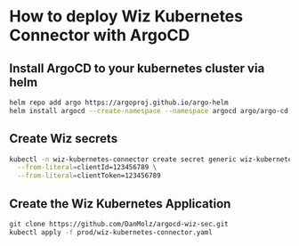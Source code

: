 # How to deploy Wiz Kubernetes Connector with ArgoCD

## Install ArgoCD to your kubernetes cluster via helm
```sh
helm repo add argo https://argoproj.github.io/argo-helm
helm install argocd --create-namespace --namespace argocd argo/argo-cd
```

## Create Wiz secrets
```sh
kubectl -n wiz-kubernetes-connector create secret generic wiz-kubernetes-connector \
  --from-literal=clientId=123456789 \
  --from-literal=clientToken=123456789
```

## Create the Wiz Kubernetes Application
```sh
git clone https://github.com/DanMolz/argocd-wiz-sec.git
kubectl apply -f prod/wiz-kubernetes-connector.yaml
```
